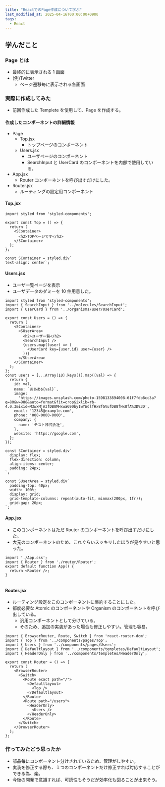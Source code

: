 ```yaml
---
title: "ReactでのPage作成について学ぶ"
last_modified_at: 2025-04-16T00:00:00+0900
tags:
  - React
---
```


## 学んだこと

### Page とは

- 最終的に表示される 1 画面
- (例)Twitter
  - ページ遷移毎に表示される各画面

### 実際に作成してみた

- 前回作成した Templete を使用して、Page を作成する。

#### 作成したコンポーネントの詳細情報

- Page
  - Top.jsx
    - トップページのコンポーネント
  - Users.jsx
    - ユーザページのコンポーネント
    - SearchInput と UserCard のコンポーネントを内部で使用している。
- App.jsx
  - Router コンポーネントを呼び出すだけにした。
- Router.jsx
  - ルーティングの設定用コンポーネント

#### Top.jsx

```
import styled from 'styled-components';

export const Top = () => {
  return (
    <SContainer>
      <h2>TOPページです</h2>
    </SContainer>
  );
};

const SContainer = styled.div`
text-align: center`;

```

#### Users.jsx

- ユーザ一覧ページを表示
- ユーザデータのダミーを 10 件用意した。

```
import styled from 'styled-components';
import { SearchInput } from '../molecules/SearchInput';
import { UserCard } from '../organisms/user/UserCard';

export const Users = () => {
  return (
    <SContainer>
      <SUserArea>
        <h2>ユーザ一覧</h2>
        <SearchInput />
        {users.map((user) => (
          <UserCard key={user.id} user={user} />
        ))}
      </SUserArea>
    </SContainer>
  );
};
const users = [...Array(10).keys()].map((val) => {
  return {
    id: val,
    name: `あああ${val}`,
    image:
      'https://images.unsplash.com/photo-1598133894008-61f7fdb8cc3a?q=80&w=988&auto=format&fit=crop&ixlib=rb-4.0.3&ixid=M3wxMjA3fDB8MHxwaG90by1wYWdlfHx8fGVufDB8fHx8fA%3D%3D',
    email: '12345@example.com',
    phone: '000-0000-0000',
    company: {
      name: 'テスト株式会社',
    },
    website: 'https://google.com',
  };
});

const SContainer = styled.div`
  display: flex;
  flex-direction: column;
  align-items: center;
  padding: 24px;
`;

const SUserArea = styled.div`
  padding-top: 40px;
  width: 100%;
  display: grid;
  grid-template-columns: repeat(auto-fit, minmax(200px, 1fr));
  grid-gap: 20px;
`;

```

#### App.jsx

- このコンポーネントはただ Router のコンポーネントを呼び出すだけにした。
- 大元のコンポーネントのため、これぐらいスッキリしたほうが見やすいと思った。

```
import './App.css';
import { Router } from './router/Router';
export default function App() {
  return <Router />;
}


```

#### Router.jsx

- ルーティング設定をこのコンポーネントに集約することにした。
- 都度必要な Atomic のコンポーネントや Organism のコンポーネントを呼び出している。
  - 汎用コンポーネントとして分けている。
  - そのため、追加の実装があった場合も修正しやすい。管理も容易。

```
import { BrowserRouter, Route, Switch } from 'react-router-dom';
import { Top } from '../components/pages/Top';
import { Users } from '../components/pages/Users';
import { Defaultlayout } from '../components/templetes/DefaultLayout';
import { HeaderOnly } from '../components/templetes/HeaderOnly';

export const Router = () => {
  return (
    <BrowserRouter>
      <Switch>
        <Route exact path="/">
          <Defaultlayout>
            <Top />
          </Defaultlayout>
        </Route>
        <Route path="/users">
          <HeaderOnly>
            <Users />
          </HeaderOnly>
        </Route>
      </Switch>
    </BrowserRouter>
  );
};

```

### 作ってみたどう思ったか

- 部品毎にコンポーネント分けされているため、管理がしやすい。
- 実装を修正する際も、１つのコンポーネントだけ修正すれば対応することができる為、楽。
- 今後の開発で意識すれば、可読性もそうだが効率化も図ることが出来そう。
